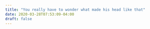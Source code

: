 ```yaml
---
title: "You really have to wonder what made his head like that"
date: 2020-03-28T07:53:09-04:00
draft: false
---
```

